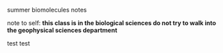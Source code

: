 summer biomolecules notes

note to self: **this class is in the biological sciences do not try to walk into the geophysical sciences department**

test test